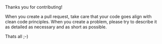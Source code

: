Thanks you for contributing!

When you create a pull request, take care that your code goes align with clean code principles. 
When you create a problem, please try to describe it as detailed as necessary and as short as possible.

Thats all ;-)
